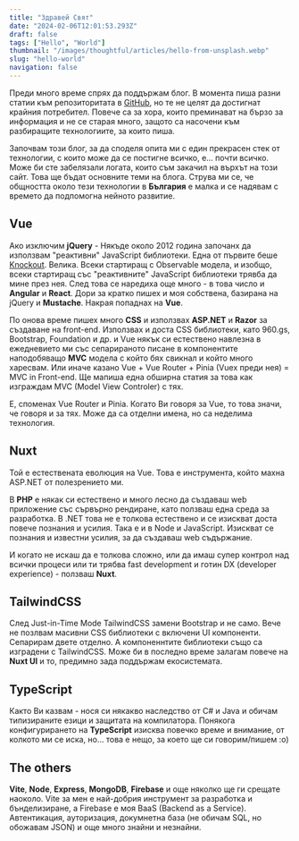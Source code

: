 ```yaml
---
title: "Здравей Свят"
date: "2024-02-06T12:01:53.293Z"
draft: false
tags: ["Hello", "World"]
thumbnail: "/images/thoughtful/articles/hello-from-unsplash.webp"
slug: "hello-world"
navigation: false
---
```


Преди много време спрях да поддържам блог. В момента пиша разни статии към репозиторитата в [GitHub](https://github.com/howbizarre), но те не целят да достигнат крайния потребител. Повече са за хора, които преминават на бързо за информация и не се старая много, защото са насочени към разбиращите технологиите, за които пиша.

<!--more-->

Започвам този блог, за да споделя опита ми с един прекрасен стек от технологии, с които може да се постигне всичко, е... почти всичко. Може би сте забелязали логата, които съм закачил на върхът на този сайт. Това ще бъдат основните теми на блога. Струва ми се, че общността около тези технологии в **България** е малка и се надявам с времето да подпомогна нейното развитие.

## Vue

Ако изключим **jQuery** - Някъде около 2012 година започанх да използвам "реактивни" JavaScript библиотеки. Една от първите беше [Knockout](https://knockoutjs.com/). Велика. Всеки стартиращ с Observable модела, и изобщо, всеки стартиращ със "реактивните" JavaScript библиотеки трявба да мине през нея. След това се наредиха още много - в това число и **Angular** и **React**. Дори за кратко пишех и моя собствена, базирана на jQuery и **Mustache**. Накрая попаднах на **Vue**.

По онова време пишех много **CSS** и използвах **ASP.NET** и **Razor** за създаване на front-end. Използвах и доста CSS библиотеки, като 960.gs, Bootstrap, Foundation и др. и Vue някък си естествено навлезна в ежедневието ми със сепарираното писане в компонентите наподобяващо **MVC** модела с който бях свикнал и който много харесвам. Или иначе казано Vue + Vue Router + Pinia (Vuex преди нея) = MVC in Front-end. Ще мапиша една обширна статия за това как изграждам MVC (Model View Controler) с тях.

Е, споменах Vue Router и Pinia. Когато Ви говоря за Vue, то това значи, че говоря и за тях. Може да са отделни имена, но са неделима технология.

## Nuxt

Той е естествената еволюция на Vue. Това е инструмента, който махна ASP.NET от полезрението ми.

В **PHP** е някак си естествено и много лесно да създаваш web приложение със сървърно рендиране, като ползваш една среда за разработка. В .NET това не е толкова естествено и се изискват доста повече познания и усилия. Така е и в Node и JavaScript. Изискват се познания и известни усилия, за да създаваш web съдържание.

И когато не искаш да е толкова сложно, или да имаш супер контрол над всички процеси или ти трябва fast development и готин DX (developer experience) - ползваш **Nuxt**.

## TailwindCSS

След Just-in-Time Mode TailwindCSS замени Bootstrap и не само. Вече не позлвам масивни CSS библиотеки с включени UI компоненти. Сепарирам двете отделно. А компоненнтите библиотеки също са изградени с TailwindCSS. Може би в последно време залагам повече на **Nuxt UI** и то, предимно зада поддържам екосистемата.

## TypeScript

Както Ви казвам - нося си някакво наследство от C# и Java и обичам типизираните езици и защитата на компилатора. Понякога конфигурирането на **TypeScript** изисква повечко време и внимание, от колкото ми се иска, но... това е нещо, за което ще си говорим/пишем :о)

## The others

**Vite**, **Node**, **Express**, **MongoDB**, **Firebase** и още няколко ще ги срещате наоколо. Vite за мен е най-добрия инструмент за разработка и бънделизиране, a Firebase е моя BaaS (Backend as a Service). Автентикация, ауторизация, докумнетна база (не обичам SQL, но обожавам JSON) и още много знайни и незнайни.